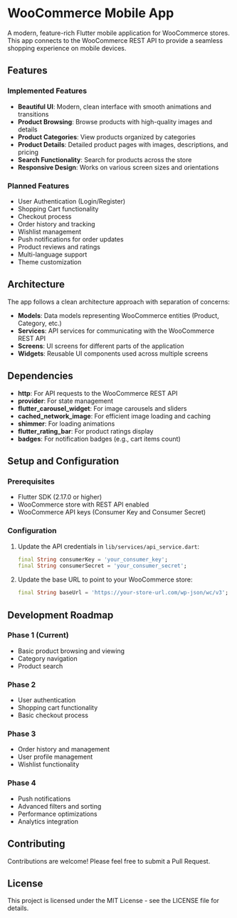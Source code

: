 # WooCommerce Mobile App

A modern, feature-rich Flutter mobile application for WooCommerce stores. This app connects to the WooCommerce REST API to provide a seamless shopping experience on mobile devices.

## Features

### Implemented Features
- **Beautiful UI**: Modern, clean interface with smooth animations and transitions
- **Product Browsing**: Browse products with high-quality images and details
- **Product Categories**: View products organized by categories
- **Product Details**: Detailed product pages with images, descriptions, and pricing
- **Search Functionality**: Search for products across the store
- **Responsive Design**: Works on various screen sizes and orientations

### Planned Features
- User Authentication (Login/Register)
- Shopping Cart functionality
- Checkout process
- Order history and tracking
- Wishlist management
- Push notifications for order updates
- Product reviews and ratings
- Multi-language support
- Theme customization

## Architecture

The app follows a clean architecture approach with separation of concerns:

- **Models**: Data models representing WooCommerce entities (Product, Category, etc.)
- **Services**: API services for communicating with the WooCommerce REST API
- **Screens**: UI screens for different parts of the application
- **Widgets**: Reusable UI components used across multiple screens

## Dependencies

- **http**: For API requests to the WooCommerce REST API
- **provider**: For state management
- **flutter_carousel_widget**: For image carousels and sliders
- **cached_network_image**: For efficient image loading and caching
- **shimmer**: For loading animations
- **flutter_rating_bar**: For product ratings display
- **badges**: For notification badges (e.g., cart items count)

## Setup and Configuration

### Prerequisites
- Flutter SDK (2.17.0 or higher)
- WooCommerce store with REST API enabled
- WooCommerce API keys (Consumer Key and Consumer Secret)

### Configuration
1. Update the API credentials in `lib/services/api_service.dart`:
   ```dart
   final String consumerKey = 'your_consumer_key';
   final String consumerSecret = 'your_consumer_secret';
   ```
2. Update the base URL to point to your WooCommerce store:
   ```dart
   final String baseUrl = 'https://your-store-url.com/wp-json/wc/v3';
   ```

## Development Roadmap

### Phase 1 (Current)
- Basic product browsing and viewing
- Category navigation
- Product search

### Phase 2
- User authentication
- Shopping cart functionality
- Basic checkout process

### Phase 3
- Order history and management
- User profile management
- Wishlist functionality

### Phase 4
- Push notifications
- Advanced filters and sorting
- Performance optimizations
- Analytics integration

## Contributing

Contributions are welcome! Please feel free to submit a Pull Request.

## License

This project is licensed under the MIT License - see the LICENSE file for details.
